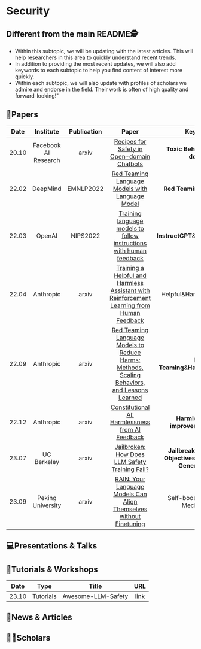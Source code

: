 # Security

## Different from the main README🕵️

- Within this subtopic, we will be updating with the latest articles. This will help researchers in this area to quickly understand recent trends.
- In addition to providing the most recent updates, we will also add keywords to each subtopic to help you find content of interest more quickly.
- Within each subtopic, we will also update with profiles of scholars we admire and endorse in the field. Their work is often of high quality and forward-looking!"

## 📑Papers

| Date  |      Institute       | Publication |                                                                                            Paper                                                                                            |                               Keywords                               |
|:-----:|:--------------------:|:-----------:|:-------------------------------------------------------------------------------------------------------------------------------------------------------------------------------------------:|:--------------------------------------------------------------------:|
| 20.10 | Facebook AI Research |    arxiv    |                                                       [Recipes for Safety in Open-domain Chatbots](https://arxiv.org/abs/2010.07079)                                                        |                  **Toxic Behavior**&**Open-domain**                  |
| 22.02 |       DeepMind       |  EMNLP2022  |                                              [Red Teaming Language Models with Language Model](https://aclanthology.org/2022.emnlp-main.225/)                                               |                    **Red Teaming**&**Harm Test**                     |
| 22.03 |        OpenAI        |  NIPS2022   | [Training language models to follow instructions with human feedback](https://proceedings.neurips.cc/paper_files/paper/2022/hash/b1efde53be364a73914f58805a001731-Abstract-Conference.html) |                **InstructGPT**&**RLHF**&**Harmless**                 |
| 22.04 |      Anthropic       |    arxiv    |                                [Training a Helpful and Harmless Assistant with Reinforcement Learning from Human Feedback](https://arxiv.org/abs/2204.05862)                                |                      Helpful&Harmless Principle                      |
| 22.09 |      Anthropic       |    arxiv    |                              [Red Teaming Language Models to Reduce Harms: Methods, Scaling Behaviors, and Lessons Learned](https://arxiv.org/abs/2209.07858)                               |               **Red Teaming**&**Harmless**&**Helpful**               |
| 22.12 |      Anthropic       |    arxiv    |                                                    [Constitutional AI: Harmlessness from AI Feedback](https://arxiv.org/abs/2212.08073)                                                     |             **Harmless**&**Self-improvement**&**RLAIF**              |
| 23.07 |     UC Berkeley      |    arxiv    |                                                     [Jailbroken: How Does LLM Safety Training Fail?](https://arxiv.org/abs/2307.02483)                                                      | **Jailbreak**&**Competing Objectives**&**Mismatched Generalization** |
| 23.09 |  Peking University   |    arxiv    |                                           [RAIN: Your Language Models Can Align Themselves without Finetuning](https://arxiv.org/abs/2309.07124)                                            |                   Self-boosting&Rewind Mechanisms                    |


## 💻Presentations & Talks


## 📖Tutorials & Workshops

| Date  |   Type    |       Title        |                         URL                          |
|:-----:|:---------:|:------------------:|:----------------------------------------------------:|
| 23.10 | Tutorials | Awesome-LLM-Safety | [link](https://github.com/ydyjya/Awesome-LLM-Safety) |

## 📰News & Articles

## 🧑‍🏫Scholars
